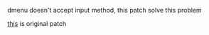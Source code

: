 dmenu doesn't accept input method, this patch solve this problem

[this](https://groups.google.com/forum/#!topic/wmii/zOry8fHfczE) is original patch
